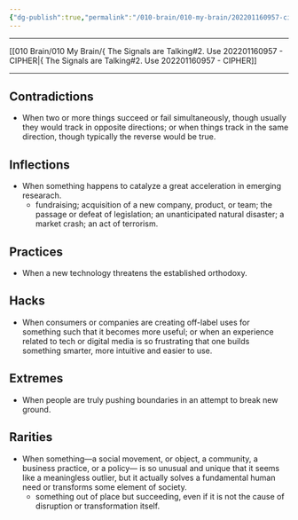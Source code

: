 ```yaml
---
{"dg-publish":true,"permalink":"/010-brain/010-my-brain/202201160957-cipher/","created":"2022-01-16T09:57:25.000-05:00","updated":"2025-03-21T17:35:20.000-04:00"}
---
```


---

[[010 Brain/010 My Brain/{ The Signals are Talking#2. Use 202201160957 - CIPHER\|{ The Signals are Talking#2. Use 202201160957 - CIPHER]]

---

## Contradictions
- When two or more things succeed or fail simultaneously, though usually they would track in opposite directions; or when things track in the same direction, though typically the reverse would be true.
## Inflections
- When something happens to catalyze a great acceleration in emerging researach. 
	- fundraising; acquisition of a new company, product, or team; the passage or defeat of legislation; an unanticipated natural disaster; a market crash; an act of terrorism.
## Practices
- When a new technology threatens the established orthodoxy.
## Hacks
- When consumers or companies are creating off-label uses for something such that it becomes more useful; or when an experience related to tech or digital media is so frustrating that one builds something smarter, more intuitive and easier to use. 
## Extremes
- When people are truly pushing boundaries in an attempt to break new ground.
## Rarities
- When something—a social movement, or object, a community, a business practice, or a policy— is so unusual and unique that it seems like a meaningless outlier, but it actually solves a fundamental human need or transforms some element of society.
	- something out of place but succeeding, even if it is not the cause of disruption or transformation itself. 
